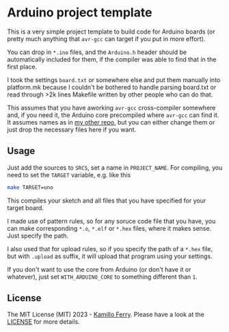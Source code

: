 # Arduino project template
This is a very simple project template to build code for Arduino boards 
(or pretty much anything that `avr-gcc` can target if you put in more effort).

You can drop in `*.ino` files, and the `Arduino.h` header should be automatically included
for them, if the compiler was able to find that in the first place.

I took the settings `board.txt` or somewhere else and put them manually 
into platform.mk because I couldn't be bothered to handle parsing board.txt 
or read through >2k lines Makefile written by other people who can do that.

This assumes that you have aworking `avr-gcc` cross-compiler somewhere 
and, if you need it, the Arduino core precompiled where `avr-gcc` can find it.
It assumes names as in [my other repo](https://github.com/ooinaruhugh/ArduinoCore-avr),
but you can either change them or just drop the necessary files here if you want.

## Usage

Just add the sources to `SRCS`, set a name in `PROJECT_NAME`. For compiling, you need to set
the `TARGET` variable, e.g. like this 
```sh
make TARGET=uno
```

This compiles your sketch and all files that you have specified for your target board.

I made use of pattern rules, so for any soruce code file that you have, you can make 
corresponding `*.o`, `*.elf` or `*.hex` files, where it makes sense. Just specify the path.

I also used that for upload rules, so if you specify the path of a `*.hex` file, 
but with `.upload` as suffix, it will upload that program using your settings.

If you don't want to use the core from Arduino (or don't have it or whatever),
just set `WITH_ARDUINO_CORE` to something different than `1`.

## License

The MIT License (MIT) 2023 - [Kamillo Ferry](https://github.com/ooinaruhugh/). 
Please have a look at the [LICENSE](LICENSE) for more details.
